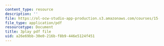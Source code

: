 ```yaml
---
content_type: resource
description: ''
file: https://ol-ocw-studio-app-production.s3.amazonaws.com/courses/15-071-the-analytics-edge-spring-2017/a26e69bb30e0216bf8b9446e5124f451_nqqYjtK1zIk.pdf
file_type: application/pdf
resourcetype: Document
title: 3play pdf file
uid: a26e69bb-30e0-216b-f8b9-446e5124f451
---
```

